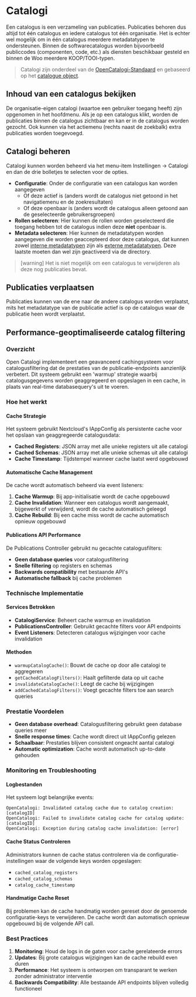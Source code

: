 # Catalogi

Een catalogus is een verzameling van publicaties. Publicaties behoren dus altijd tot één catalogus en iedere catalogus tot één organisatie. Het is echter wel mogelijk om in één catalogus meerdere metadatatypen te ondersteunen. Binnen de softwarecatalogus worden bijvoorbeeld publiccodes (componenten, code, etc.) als diensten beschikbaar gesteld en binnen de Woo meerdere KOOP/TOOI-typen.

> Catalogi zijn onderdeel van de [OpenCatalogi-Standaard](https://github.com/OpenCatalogi/.github/blob/main/docs/Standaard.md) en gebaseerd op het [catalogue object](https://conduction.stoplight.io/docs/open-catalogi/pk8bsjw0539dv-catalogue).

## Inhoud van een catalogus bekijken

De organisatie-eigen catalogi (waartoe een gebruiker toegang heeft) zijn opgenomen in het hoofdmenu. Als je op een catalogus klikt, worden de publicaties binnen de catalogus zichtbaar en kan er in de catalogus worden gezocht. Ook kunnen via het actiemenu (rechts naast de zoekbalk) extra publicaties worden toegevoegd.

## Catalogi beheren

Catalogi kunnen worden beheerd via het menu-item Instellingen -> Catalogi en dan de drie bolletjes te selecten voor de opties.&#x20;

* **Configuratie**: Onder de configuratie van een catalogus kan worden aangegeven
  * Of deze actief is (anders wordt de catalogus niet getoond in het navigatiemenu en de zoekresultaten)
  * Of deze openbaar is (anders wordt de catalogus alleen getoond aan de geselecteerde gebruikersgroepen)
* **Rollen selecteren**: Hier kunnen de rollen worden geselecteerd die toegang hebben tot de catalogus indien deze **niet** openbaar is.
* **Metadata selecteren**: Hier kunnen de metadatatypen worden aangegeven die worden geaccepteerd door deze catalogus, dat kunnen zowel [interne metadatatypen](metadata.md) zijn als [externe metadatatypen](directory.md). Deze laatste moeten dan wel zijn geactiveerd via de directory.

> \[warning] Het is niet mogelijk om een catalogus te verwijderen als deze nog publicaties bevat.

## Publicaties verplaatsen

Publicaties kunnen van de ene naar de andere catalogus worden verplaatst, mits het metadatatype van de publicatie actief is op de catalogus waar de publicatie heen wordt verplaatst.

## Performance-geoptimaliseerde catalog filtering

### Overzicht

Open Catalogi implementeert een geavanceerd cachingsysteem voor catalogusfiltering dat de prestaties van de publicatie-endpoints aanzienlijk verbetert. Dit systeem gebruikt een 'warmup' strategie waarbij catalogusgegevens worden geaggregeerd en opgeslagen in een cache, in plaats van real-time databasequery's uit te voeren.

### Hoe het werkt

#### Cache Strategie
Het systeem gebruikt Nextcloud's IAppConfig als persistente cache voor het opslaan van geaggregeerde catalogusdata:

- **Cached Registers**: JSON array met alle unieke registers uit alle catalogi
- **Cached Schemas**: JSON array met alle unieke schemas uit alle catalogi  
- **Cache Timestamp**: Tijdstempel wanneer cache laatst werd opgebouwd

#### Automatische Cache Management
De cache wordt automatisch beheerd via event listeners:

1. **Cache Warmup**: Bij app-initialisatie wordt de cache opgebouwd
2. **Cache Invalidation**: Wanneer een catalogus wordt aangemaakt, bijgewerkt of verwijderd, wordt de cache automatisch geleegd
3. **Cache Rebuild**: Bij een cache miss wordt de cache automatisch opnieuw opgebouwd

#### Publications API Performance
De Publications Controller gebruikt nu gecachte catalogusfilters:

- **Geen database queries** voor catalogusfiltering
- **Snelle filtering** op registers en schemas
- **Backwards compatibility** met bestaande API's
- **Automatische fallback** bij cache problemen

### Technische Implementatie

#### Services Betrokken
- **CatalogiService**: Beheert cache warmup en invalidation
- **PublicationsController**: Gebruikt gecachte filters voor API endpoints
- **Event Listeners**: Detecteren catalogus wijzigingen voor cache invalidation

#### Methoden
- `warmupCatalogCache()`: Bouwt de cache op door alle catalogi te aggregeren
- `getCachedCatalogFilters()`: Haalt gefilterde data op uit cache
- `invalidateCatalogCache()`: Leegt de cache bij wijzigingen
- `addCachedCatalogFilters()`: Voegt gecachte filters toe aan search queries

### Prestatie Voordelen

- **Geen database overhead**: Catalogusfiltering gebruikt geen database queries meer
- **Snelle response times**: Cache wordt direct uit IAppConfig gelezen
- **Schaalbaar**: Prestaties blijven consistent ongeacht aantal catalogi
- **Automatic optimization**: Cache wordt automatisch up-to-date gehouden

### Monitoring en Troubleshooting

#### Logbestanden
Het systeem logt belangrijke events:
```
OpenCatalogi: Invalidated catalog cache due to catalog creation: [catalogID]
OpenCatalogi: Failed to invalidate catalog cache for catalog update: [catalogID]
OpenCatalogi: Exception during catalog cache invalidation: [error]
```

#### Cache Status Controleren
Administrators kunnen de cache status controleren via de configuratie-instellingen waar de volgende keys worden opgeslagen:
- `cached_catalog_registers`
- `cached_catalog_schemas`
- `catalog_cache_timestamp`

#### Handmatige Cache Reset
Bij problemen kan de cache handmatig worden gereset door de genoemde configuratie-keys te verwijderen. De cache wordt dan automatisch opnieuw opgebouwd bij de volgende API call.

### Best Practices

1. **Monitoring**: Houd de logs in de gaten voor cache gerelateerde errors
2. **Updates**: Bij grote catalogus wijzigingen kan de cache rebuild even duren
3. **Performance**: Het systeem is ontworpen om transparant te werken zonder administrator interventie
4. **Backwards Compatibility**: Alle bestaande API endpoints blijven volledig functioneel
